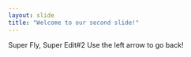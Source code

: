 ```yaml
---
layout: slide
title: "Welcome to our second slide!"
---
```

Super Fly, Super Edit#2
Use the left arrow to go back!
